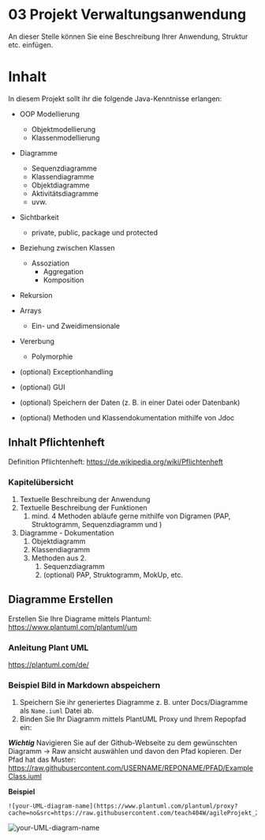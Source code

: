 # 03 Projekt Verwaltungsanwendung
An dieser Stelle können Sie eine Beschreibung Ihrer Anwendung, Struktur etc. einfügen.
# Inhalt
In diesem Projekt sollt ihr die folgende Java-Kenntnisse erlangen: 

- OOP Modellierung
  - Objektmodellierung
  - Klassenmodellierung
- Diagramme
  - Sequenzdiagramme
  - Klassendiagramme
  - Objektdiagramme
  - Aktivitätsdiagramme
  - uvw.
- Sichtbarkeit
  - private, public, package und protected
- Beziehung zwischen Klassen
  - Assoziation
    - Aggregation
    - Komposition
- Rekursion

- Arrays
  - Ein- und Zweidimensionale
- Vererbung
  - Polymorphie
- (optional) Exceptionhandling
- (optional) GUI
- (optional) Speichern der Daten (z. B. in einer Datei oder Datenbank)
- (optional) Methoden und Klassendokumentation mithilfe von Jdoc

## Inhalt Pflichtenheft
Definition Pflichtenheft: https://de.wikipedia.org/wiki/Pflichtenheft

### Kapitelübersicht

1. Textuelle Beschreibung der Anwendung
2. Textuelle Beschreibung der Funktionen
   1. mind. 4 Methoden abläufe gerne mithilfe von Digramen (PAP, Struktogramm, Sequenzdiagramm und )
3. Diagramme - Dokumentation
   1. Objektdiagramm
   2. Klassendiagramm
   3. Methoden aus 2.
      1. Sequenzdiagramm
      2. (optional) PAP, Struktogramm, MokUp, etc. 


## Diagramme Erstellen

Erstellen Sie Ihre Diagrame mittels Plantuml: https://www.plantuml.com/plantuml/um

### Anleitung Plant UML
https://plantuml.com/de/

### Beispiel Bild in Markdown abspeichern

1. Speichern Sie ihr generiertes Diagramme z. B. unter Docs/Diagramme als `Name.iuml` Datei ab.
2. Binden Sie Ihr Diagramm mittels PlantUML Proxy und Ihrem Repopfad ein:

***Wichtig*** Navigieren Sie auf der Github-Webseite zu dem gewünschten Diagramm -> Raw ansicht auswählen und davon den Pfad kopieren. Der Pfad hat das Muster: https://raw.githubusercontent.com/USERNAME/REPONAME/PFAD/ExampleClass.iuml
   
   **Beispiel**
   ```
   ![your-UML-diagram-name](https://www.plantuml.com/plantuml/proxy?cache=no&src=https://raw.githubusercontent.com/teach404W/agileProjekt_2_Java/main/Docs/Pflichtenheft/Diagramme/ExampleClass.iuml)
   ```

![your-UML-diagram-name](https://www.plantuml.com/plantuml/proxy?cache=no&src=https://raw.githubusercontent.com/teach404W/agileProjekt_2_Java/main/Docs/Pflichtenheft/Diagramme/ExampleClass.iuml)

